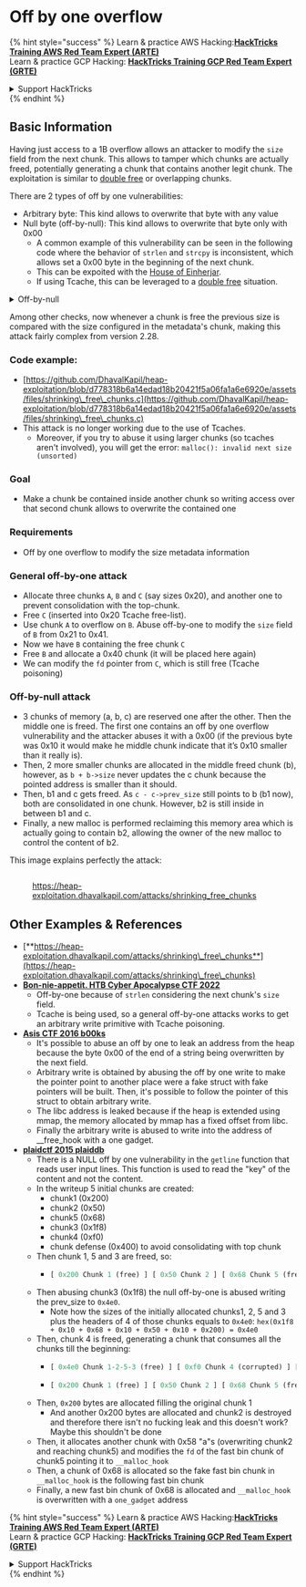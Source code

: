 # Off by one overflow

{% hint style="success" %}
Learn & practice AWS Hacking:<img src="/.gitbook/assets/image.png" alt="" data-size="line">[**HackTricks Training AWS Red Team Expert (ARTE)**](https://training.hacktricks.xyz/courses/arte)<img src="/.gitbook/assets/image.png" alt="" data-size="line">\
Learn & practice GCP Hacking: <img src="/.gitbook/assets/image (2).png" alt="" data-size="line">[**HackTricks Training GCP Red Team Expert (GRTE)**<img src="/.gitbook/assets/image (2).png" alt="" data-size="line">](https://training.hacktricks.xyz/courses/grte)

<details>

<summary>Support HackTricks</summary>

* Check the [**subscription plans**](https://github.com/sponsors/carlospolop)!
* **Join the** 💬 [**Discord group**](https://discord.gg/hRep4RUj7f) or the [**telegram group**](https://t.me/peass) or **follow** us on **Twitter** 🐦 [**@hacktricks\_live**](https://twitter.com/hacktricks\_live)**.**
* **Share hacking tricks by submitting PRs to the** [**HackTricks**](https://github.com/carlospolop/hacktricks) and [**HackTricks Cloud**](https://github.com/carlospolop/hacktricks-cloud) github repos.

</details>
{% endhint %}

## Basic Information

Having just access to a 1B overflow allows an attacker to modify the `size` field from the next chunk. This allows to tamper which chunks are actually freed, potentially generating a chunk that contains another legit chunk. The exploitation is similar to [double free](double-free.md) or overlapping chunks.

There are 2 types of off by one vulnerabilities:

* Arbitrary byte: This kind allows to overwrite that byte with any value
* Null byte (off-by-null): This kind allows to overwrite that byte only with 0x00
  * A common example of this vulnerability can be seen in the following code where the behavior of `strlen` and `strcpy` is inconsistent, which allows set a 0x00 byte in the beginning of the next chunk.
  * This can be expoited with the [House of Einherjar](house-of-einherjar.md).
  * If using Tcache, this can be leveraged to a [double free](double-free.md) situation.

<details>

<summary>Off-by-null</summary>

```c
// From https://ctf-wiki.mahaloz.re/pwn/linux/glibc-heap/off_by_one/
int main(void)
{
    char buffer[40]="";
    void *chunk1;
    chunk1 = malloc(24);
    puts("Get Input");
    gets(buffer);
    if(strlen(buffer)==24)
    {
        strcpy(chunk1,buffer);
    }
    return 0;
}
```

</details>

Among other checks, now whenever a chunk is free the previous size is compared with the size configured in the metadata's chunk, making this attack fairly complex from version 2.28.

### Code example:

* [https://github.com/DhavalKapil/heap-exploitation/blob/d778318b6a14edad18b20421f5a06fa1a6e6920e/assets/files/shrinking\_free\_chunks.c](https://github.com/DhavalKapil/heap-exploitation/blob/d778318b6a14edad18b20421f5a06fa1a6e6920e/assets/files/shrinking\_free\_chunks.c)
* This attack is no longer working due to the use of Tcaches.
  * Moreover, if you try to abuse it using larger chunks (so tcaches aren't involved), you will get the error: `malloc(): invalid next size (unsorted)`

### Goal

* Make a chunk be contained inside another chunk so writing access over that second chunk allows to overwrite the contained one

### Requirements

* Off by one overflow to modify the size metadata information

### General off-by-one attack

* Allocate three chunks `A`, `B` and `C` (say sizes 0x20), and another one to prevent consolidation with the top-chunk.
* Free `C` (inserted into 0x20 Tcache free-list).
* Use chunk `A` to overflow on `B`. Abuse off-by-one to modify the `size` field of `B` from 0x21 to 0x41.
* Now we have `B` containing the free chunk `C`
* Free `B` and allocate a 0x40 chunk (it will be placed here again)
* We can modify the `fd` pointer from `C`, which is still free (Tcache poisoning)

### Off-by-null attack

* 3 chunks of memory (a, b, c) are reserved one after the other. Then the middle one is freed. The first one contains an off by one overflow vulnerability and the attacker abuses it with a 0x00 (if the previous byte was 0x10 it would make he middle chunk indicate that it’s 0x10 smaller than it really is).
* Then, 2 more smaller chunks are allocated in the middle freed chunk (b), however, as `b + b->size` never updates the c chunk because the pointed address is smaller than it should.
* Then, b1 and c gets freed. As `c - c->prev_size` still points to b (b1 now), both are consolidated in one chunk. However, b2 is still inside in between b1 and c.
* Finally, a new malloc is performed reclaiming this memory area which is actually going to contain b2, allowing the owner of the new malloc to control the content of b2.

This image explains perfectly the attack:

<figure><img src="../../.gitbook/assets/image (1247).png" alt=""><figcaption><p><a href="https://heap-exploitation.dhavalkapil.com/attacks/shrinking_free_chunks">https://heap-exploitation.dhavalkapil.com/attacks/shrinking_free_chunks</a></p></figcaption></figure>

## Other Examples & References

* [**https://heap-exploitation.dhavalkapil.com/attacks/shrinking\_free\_chunks**](https://heap-exploitation.dhavalkapil.com/attacks/shrinking\_free\_chunks)
* [**Bon-nie-appetit. HTB Cyber Apocalypse CTF 2022**](https://7rocky.github.io/en/ctf/htb-challenges/pwn/bon-nie-appetit/)
  * Off-by-one because of `strlen` considering the next chunk's `size` field.
  * Tcache is being used, so a general off-by-one attacks works to get an arbitrary write primitive with Tcache poisoning.
* [**Asis CTF 2016 b00ks**](https://ctf-wiki.mahaloz.re/pwn/linux/glibc-heap/off\_by\_one/#1-asis-ctf-2016-b00ks)
  * It's possible to abuse an off by one to leak an address from the heap because the byte 0x00 of the end of a string being overwritten by the next field.
  * Arbitrary write is obtained by abusing the off by one write to make the pointer point to another place were a fake struct with fake pointers will be built. Then, it's possible to follow the pointer of this struct to obtain arbitrary write.
  * The libc address is leaked because if the heap is extended using mmap, the memory allocated by mmap has a fixed offset from libc.
  * Finally the arbitrary write is abused to write into the address of \_\_free\_hook with a one gadget.
* [**plaidctf 2015 plaiddb**](https://ctf-wiki.mahaloz.re/pwn/linux/glibc-heap/off\_by\_one/#instance-2-plaidctf-2015-plaiddb)
  * There is a NULL off by one vulnerability in the `getline` function that reads user input lines. This function is used to read the "key" of the content and not the content.
  * In the writeup 5 initial chunks are created:
    * chunk1 (0x200)
    * chunk2  (0x50)
    * chunk5 (0x68)
    * chunk3 (0x1f8)
    * chunk4 (0xf0)
    * chunk defense (0x400) to avoid consolidating with top chunk
  * Then chunk 1, 5 and 3 are freed, so:
    * ```python
      [ 0x200 Chunk 1 (free) ] [ 0x50 Chunk 2 ] [ 0x68 Chunk 5 (free) ] [ 0x1f8 Chunk 3 (free) ] [ 0xf0 Chunk 4 ] [ 0x400 Chunk defense ]
      ```
  * Then abusing chunk3 (0x1f8) the null off-by-one is abused writing the prev\_size to `0x4e0`.
    * Note how the sizes of the initially allocated chunks1, 2, 5 and 3 plus the headers of 4 of those chunks equals to `0x4e0`:  `hex(0x1f8 + 0x10 + 0x68 + 0x10 + 0x50 + 0x10 + 0x200) = 0x4e0`
  * Then, chunk 4 is freed, generating a chunk that consumes all the chunks till the beginning:
    * ```python
      [ 0x4e0 Chunk 1-2-5-3 (free) ] [ 0xf0 Chunk 4 (corrupted) ] [ 0x400 Chunk defense ]
      ```
    * ```python
      [ 0x200 Chunk 1 (free) ] [ 0x50 Chunk 2 ] [ 0x68 Chunk 5 (free) ] [ 0x1f8 Chunk 3 (free) ] [ 0xf0 Chunk 4 ] [ 0x400 Chunk defense ]
      ```
  * Then, `0x200` bytes are allocated filling the original chunk 1
    * And another 0x200 bytes are allocated and chunk2 is destroyed and therefore there isn't no fucking leak and this doesn't work? Maybe this shouldn't be done
  * Then, it allocates another chunk with 0x58 "a"s (overwriting chunk2 and reaching chunk5) and modifies the `fd` of the fast bin chunk of chunk5 pointing it to `__malloc_hook`
  * Then, a chunk of 0x68 is allocated so the fake fast bin chunk in `__malloc_hook` is the following fast bin chunk
  * Finally, a new fast bin chunk of 0x68 is allocated and `__malloc_hook` is overwritten with a `one_gadget` address

{% hint style="success" %}
Learn & practice AWS Hacking:<img src="/.gitbook/assets/image.png" alt="" data-size="line">[**HackTricks Training AWS Red Team Expert (ARTE)**](https://training.hacktricks.xyz/courses/arte)<img src="/.gitbook/assets/image.png" alt="" data-size="line">\
Learn & practice GCP Hacking: <img src="/.gitbook/assets/image (2).png" alt="" data-size="line">[**HackTricks Training GCP Red Team Expert (GRTE)**<img src="/.gitbook/assets/image (2).png" alt="" data-size="line">](https://training.hacktricks.xyz/courses/grte)

<details>

<summary>Support HackTricks</summary>

* Check the [**subscription plans**](https://github.com/sponsors/carlospolop)!
* **Join the** 💬 [**Discord group**](https://discord.gg/hRep4RUj7f) or the [**telegram group**](https://t.me/peass) or **follow** us on **Twitter** 🐦 [**@hacktricks\_live**](https://twitter.com/hacktricks\_live)**.**
* **Share hacking tricks by submitting PRs to the** [**HackTricks**](https://github.com/carlospolop/hacktricks) and [**HackTricks Cloud**](https://github.com/carlospolop/hacktricks-cloud) github repos.

</details>
{% endhint %}
